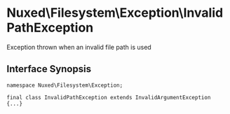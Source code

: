 # Nuxed\\Filesystem\\Exception\\InvalidPathException




Exception thrown when an invalid file path is used




## Interface Synopsis




``` Hack
namespace Nuxed\Filesystem\Exception;

final class InvalidPathException extends InvalidArgumentException {...}
```


